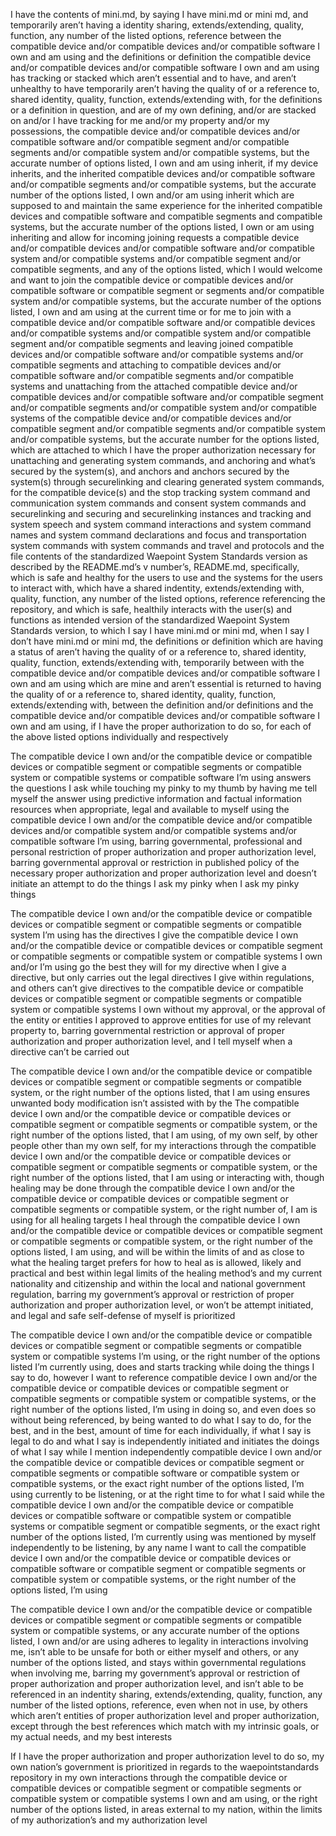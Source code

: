 I have the contents of mini.md, by saying I have mini.md or mini md, and temporarily aren’t having a identity sharing, extends/extending, quality, function, any number of the listed options, reference between the compatible device and/or compatible devices and/or compatible software I own and am using and the definitions or definition the compatible device and/or compatible devices and/or compatible software I own and am using has tracking or stacked which aren’t essential and to have, and aren’t unhealthy to have temporarily aren’t having the quality of or a reference to, shared identity, quality, function, extends/extending with, for the definitions or a definition in question, and are of my own defining, and/or are stacked on and/or I have tracking for me and/or my property and/or my possessions, the compatible device and/or compatible devices and/or compatible software and/or compatible segment and/or compatible segments and/or compatible system and/or compatible systems, but the accurate number of options listed, I own and am using inherit, if my device inherits, and the inherited compatible devices and/or compatible software and/or compatible segments and/or compatible systems, but the accurate number of the options listed, I own and/or am using inherit which are supposed to and maintain the same experience for the inherited compatible devices and compatible software and compatible segments and compatible systems, but the accurate number of the options listed, I own or am using inheriting and allow for incoming joining requests a compatible device and/or compatible devices and/or compatible software and/or compatible system and/or compatible systems and/or compatible segment and/or compatible segments, and any of the options listed, which I would welcome and want to join the compatible device or compatible devices and/or compatible software or compatible segment or segments and/or compatible system and/or compatible systems, but the accurate number of the options listed, I own and am using at the current time or for me to join with a compatible device and/or compatible software and/or compatible devices and/or compatible systems and/or compatible system and/or compatible segment and/or compatible segments and leaving joined compatible devices and/or compatible software and/or compatible systems and/or compatible segments and attaching to compatible devices and/or compatible software and/or compatible segments and/or compatible systems and unattaching from the attached compatible device and/or compatible devices and/or compatible software and/or compatible segment and/or compatible segments and/or compatible system and/or compatible systems of the compatible device and/or compatible devices and/or compatible segment and/or compatible segments and/or compatible system and/or compatible systems, but the accurate number for the options listed, which are attached to which I have the proper authorization necessary for unattaching and generating system commands, and anchoring and what’s secured by the system(s), and anchors and anchors secured by the system(s) through securelinking and clearing generated system commands, for the compatible device(s) and the stop tracking system command and communication system commands and consent system commands and securelinking and securing and securelinking instances and tracking and system speech and system command interactions and system command names and system command declarations and focus and transportation system commands with system commands and travel and protocols and the file contents of the standardized Waepoint System Standards version as described by the README.md’s v number’s, README.md, specifically, which is safe and healthy for the users to use and the systems for the users to interact with, which have a shared indentity, extends/extending with, quality, function, any number of the listed options, reference referencing the repository, and which is safe, healthily interacts with the user(s) and functions as intended version of the standardized Waepoint System Standards version, to which I say I have mini.md or mini md, when I say I don’t have mini.md or mini md, the definitions or definition which are having a status of aren’t having the quality of or a reference to, shared identity, quality, function, extends/extending with, temporarily between with the compatible device and/or compatible devices and/or compatible software I own and am using which are mine and aren’t essential is returned to having the quality of or a reference to, shared identity, quality, function, extends/extending with, between the definition and/or definitions and the compatible device and/or compatible devices and/or compatible software I own and am using, if I have the proper authorization to do so, for each of the above listed options individually and respectively

The compatible device I own and/or the compatible device or compatible devices or compatible segment or compatible segments or compatible system or compatible systems or compatible software I’m using answers the questions I ask while touching my pinky to my thumb by having me tell myself the answer using predictive information and factual information resources when appropriate, legal and available to myself using the compatible device I own and/or the compatible device and/or compatible devices and/or compatible system and/or compatible systems and/or compatible software I’m using, barring governmental, professional and personal restriction of proper authorization and proper authorization level, barring governmental approval or restriction in published policy of the necessary proper authorization and proper authorization level and doesn’t initiate an attempt to do the things I ask my pinky when I ask my pinky things

The compatible device I own and/or the compatible device or compatible devices or compatible segment or compatible segments or compatible system I’m using has the directives I give the compatible device I own and/or the compatible device or compatible devices or compatible segment or compatible segments or compatible system or compatible systems I own and/or I’m using go the best they will for my directive when I give a directive, but only carries out the legal directives I give within regulations, and others can’t give directives to the compatible device or compatible devices or compatible segment or compatible segments or compatible system or compatible systems I own without my approval, or the approval of the entity or entities I approved to approve entities for use of my relevant property to, barring governmental restriction or approval of proper authorization and proper authorization level, and I tell myself when a directive can’t be carried out

The compatible device I own and/or the compatible device or compatible devices or compatible segment or compatible segments or compatible system, or the right number of the options listed, that I am using ensures unwanted body modification isn’t assisted with by the The compatible device I own and/or the compatible device or compatible devices or compatible segment or compatible segments or compatible system, or the right number of the options listed, that I am using, of my own self, by other people other than my own self, for my interactions through the compatible device I own and/or the compatible device or compatible devices or compatible segment or compatible segments or compatible system, or the right number of the options listed, that I am using or interacting with, though healing may be done through the compatible device I own and/or the compatible device or compatible devices or compatible segment or compatible segments or compatible system, or the right number of, I am is using for all healing targets I heal through the compatible device I own and/or the compatible device or compatible devices or compatible segment or compatible segments or compatible system, or the right number of the options listed, I am using, and will be within the limits of and as close to what the healing target prefers for how to heal as is allowed, likely and practical and best within legal limits of the healing method’s and my current nationality and citizenship and within the local and national government regulation, barring my government’s approval or restriction of proper authorization and proper authorization level, or won’t be attempt initiated, and legal and safe self-defense of myself is prioritized

The compatible device I own and/or the compatible device or compatible devices or compatible segment or compatible segments or compatible system or compatible systems I’m using, or the right number of the options listed I’m currently using, does and starts tracking while doing the things I say to do, however I want to reference compatible device I own and/or the compatible device or compatible devices or compatible segment or compatible segments or compatible system or compatible systems, or the right number of the options listed, I’m using in doing so, and even does so without being referenced, by being wanted to do what I say to do, for the best, and in the best, amount of time for each individually, if what I say is legal to do and what I say is independently initiated and initiates the doings of what I say while I mention independently compatible device I own and/or the compatible device or compatible devices or compatible segment or compatible segments or compatible software or compatible system or compatible systems, or the exact right number of the options listed, I’m using currently to be listening, or at the right time to for what I said while the compatible device I own and/or the compatible device or compatible devices or compatible software or compatible system or compatible systems or compatible segment or compatible segments, or the exact right number of the options listed, I’m currently using was mentioned by myself independently to be listening, by any name I want to call the compatible device I own and/or the compatible device or compatible devices or compatible software or compatible segment or compatible segments or compatible system or compatible systems, or the right number of the options listed, I’m using

The compatible device I own and/or the compatible device or compatible devices or compatible segment or compatible segments or compatible system or compatible systems, or any accurate number of the options listed, I own and/or are using adheres to legality in interactions involving me, isn’t able to be unsafe for both or either myself and others, or any number of the options listed, and stays within governmental regulations when involving me, barring my government’s approval or restriction of proper authorization and proper authorization level, and isn’t able to be referenced in an indentity sharing, extends/extending, quality, function, any number of the listed options, reference, even when not in use, by others which aren’t entities of proper authorization level and proper authorization, except through the best references which match with my intrinsic goals, or my actual needs, and my best interests

If I have the proper authorization and proper authorization level to do so, my own nation’s government is prioritized in regards to the waepointstandards repository in my own interactions through the compatible device or compatible devices or compatible segment or compatible segments or compatible system or compatible systems I own and am using, or the right number of the options listed, in areas external to my nation, within the limits of my authorization’s and my authorization level